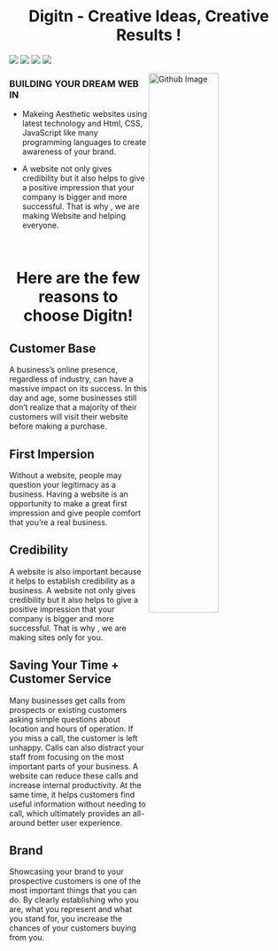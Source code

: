 <h1 align="center"> Digitn - Creative Ideas, Creative Results  ! </h1>

<a href="https://discord.com/"><img src="https://img.shields.io/badge/Discord-7289DA?style=for-the-badge&logo=discord&logoColor=white"/></a>
<a href="https://www.youtube.com/channel/UCqwkNCr_orMbxlpbEmfJb7w"><img src="https://img.shields.io/badge/YouTube-FF0000?style=for-the-badge&logo=youtube&logoColor=white"/></a>
   <a href="https://t.me/digitn"><img src="https://img.shields.io/badge/Telegram-2CA5E0?style=for-the-badge&logo=telegram&logoColor=white"/></a>
   <a href="https://sites.google.com/view/digitn360/home"><img src="https://img.shields.io/badge/website-000000?style=for-the-badge&logo=About.me&logoColor=white"/></a>
  </a>
</p>

<img width="50%" align="right" alt="Github Image" src="https://raw.githubusercontent.com/onimur/.github/master/.resources/git-header.svg" />

<h3> BUILDING YOUR DREAM WEB IN </h3>

- Makeing Aesthetic websites using latest technology and Html, CSS, JavaScript like many programming languages to create awareness of your brand. 

- A website not only gives credibility but it also helps to give a positive impression that your company is bigger and more successful. That is why , we are making Website and helping everyone. 
<br/>  

<h1 align="center"> Here are the few reasons to choose Digitn! </h1>

## Customer Base
A business’s online presence, regardless of industry, can have a massive impact on its success. In this day and age, some businesses still don’t realize that a majority of their customers will visit their website before making a purchase. 

## First Impersion 
Without a website, people may question your legitimacy as a business. Having a website is an opportunity to make a great first impression and give people comfort that you’re a real business. 

## Credibility
A website is also important because it helps to establish credibility as a business. A website not only gives credibility but it also helps to give a positive impression that your company is bigger and more successful. That is why , we are making sites only for you.

## Saving Your Time + Customer Service 
Many businesses get calls from prospects or existing customers asking simple questions about location and hours of operation. If you miss a call, the customer is left unhappy. Calls can also distract your staff from focusing on the most important parts of your business. A website can reduce these calls and increase internal productivity. At the same time, it helps customers find useful information without needing to call, which ultimately provides an all-around better user experience. 

## Brand 
Showcasing your brand to your prospective customers is one of the most important things that you can do. By clearly establishing who you are, what you represent and what you stand for, you increase the chances of your customers buying from you.



